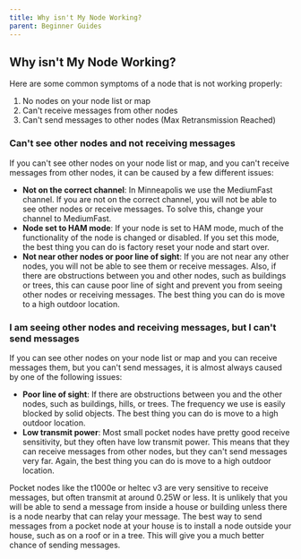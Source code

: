 ```yaml
---
title: Why isn't My Node Working?
parent: Beginner Guides
---
```


## Why isn't My Node Working?
Here are some common symptoms of a node that is not working properly:  
    
1) No nodes on your node list or map    
2) Can't receive messages from other nodes    
3) Can't send messages to other nodes (Max Retransmission Reached)    

### Can't see other nodes and not receiving messages
If you can't see other nodes on your node list or map, and you can't receive messages from other nodes, it can be caused by a few different issues:
- **Not on the correct channel**: In Minneapolis we use the MediumFast channel. If you are not on the correct channel, you will not be able to see other nodes or receive messages. To solve this, change your channel to MediumFast. 
- **Node set to HAM mode**: If your node is set to HAM mode, much of the functionality of the node is changed or disabled. If you set this mode, the best thing you can do is factory reset your node and start over.
- **Not near other nodes or poor line of sight**: If you are not near any other nodes, you will not be able to see them or receive messages. Also, if there are obstructions between you and other nodes, such as buildings or trees, this can cause poor line of sight and prevent you from seeing other nodes or receiving messages. The best thing you can do is move to a high outdoor location. 

### I am seeing other nodes and receiving messages, but I can't send messages
If you can see other nodes on your node list or map and you can receive messages them, but you can't send messages, it is almost always caused by one of the following issues:
- **Poor line of sight**: If there are obstructions between you and the other nodes, such as buildings, hills, or trees. The frequency we use is easily blocked by solid objects. The best thing you can do is move to a high outdoor location.
- **Low transmit power**: Most small pocket nodes have pretty good receive sensitivity, but they often have low transmit power. This means that they can receive messages from other nodes, but they can't send messages very far. Again, the best thing you can do is move to a high outdoor location.    

Pocket nodes like the t1000e or heltec v3 are very sensitive to receive messages, but often transmit at around 0.25W or less. It is unlikely that you will be able to send a message from inside a house or building unless there is a node nearby that can relay your message. The best way to send messages from a pocket node at your house is to install a node outside your house, such as on a roof or in a tree. This will give you a much better chance of sending messages.